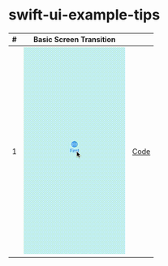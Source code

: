 # swift-ui-example-tips

| #   | Basic Screen Transition                 |                                             |
| --- | --------------------------------------- | ------------------------------------------- |
| 1   | ![](./basic-screen-transition/test.gif) | [Code](./basic-screen-transition/README.md) |
